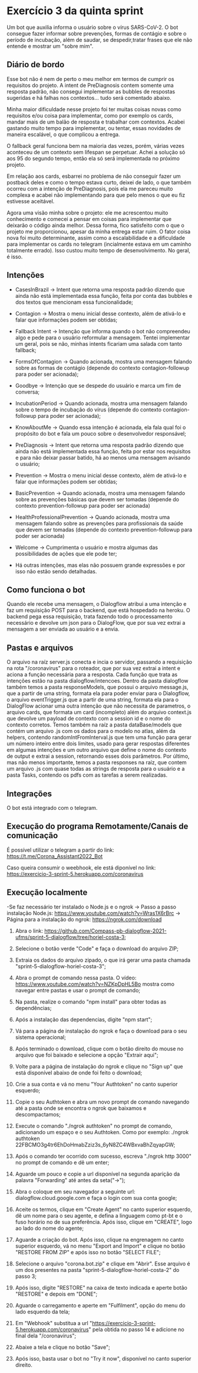 
# Exercício 3 da quinta sprint

Um bot que auxilia informa o usuário sobre o vírus SARS-CoV-2. O bot consegue fazer informar sobre prevenções, formas de contágio e sobre o período de incubação, além de saudar, se despedir,tratar frases que ele não entende e mostrar um "sobre mim".


## Diário de bordo

Esse bot não é nem de perto o meu melhor em termos de cumprir os requisitos do projeto. A intent de PreDiagnosis contem somente uma resposta padrão, não consegui implementar as bubbles de respostas sugeridas e há falhas nos contextos... tudo será comentado abaixo.

Minha maior dificuldade nesse projeto foi ter muitas coisas novas como requisitos e/ou coisa para implementar, como por exemplo os cards, mandar mais de um balão de resposta e trabalhar com contextos. Acabei gastando muito tempo para implementar, ou tentar, essas novidades de maneira escalável, o que complicou a entrega.

O fallback geral funciona bem na maioria das vezes, porém, várias vezes aconteceu de um contexto sem lifespan se perpetuar. Achei a solução só aos 95 do segundo tempo, então ela só será implementada no próximo projeto.

Em relação aos cards, esbarrei no problema de não conseguir fazer um postback deles e como o tempo estava curto, deixei de lado, o que também ocorreu com a intenção de PreDiagnosis, pois ela me pareceu muito complexa e acabei não implementando para que pelo menos o que eu fiz estivesse aceitável.

Agora uma visão minha sobre o projeto: ele me acrescentou muito conhecimento e comecei a pensar em coisas para implementar que deixarão o código ainda melhor. Dessa forma, fico satisfeito com o que o projeto me proporcionou, apesar da minha entrega estar ruim. O fator coisa nova foi muito determinante, assim como a escalabilidade e a dificuldade para implementar os cards no telegram (incialmente estava em um caminho totalmente errado). Isso custou muito tempo de desenvolvimento. No geral, é isso.


## Intenções

- CasesInBrazil -> Intent que retorna uma resposta padrão dizendo que ainda não está implementada essa função, feita por conta das bubbles e dos textos que mencionam essa funcionalidade;

- Contagion -> Mostra o menu inicial desse contexto, além de ativá-lo e falar que informações podem ser obtidas;

- Fallback Intent -> Intenção que informa quando o bot não compreendeu algo e pede para o usuário reformular a mensagem. Tentei implementar um geral, pois se não, minhas intents ficariam uma salada com tanto fallback;

- FormsOfContagion -> Quando acionada, mostra uma mensagem falando sobre as formas de contágio (depende do contexto contagion-followup para poder ser acionada);

- Goodbye -> Intenção que se despede do usuário e marca um fim de conversa;

- IncubationPeriod -> Quando acionada, mostra uma mensagem falando sobre o tempo de incubação do vírus (depende do contexto contagion-followup para poder ser acionada);

- KnowAboutMe -> Quando essa intenção é acionada, ela fala qual foi o propósito do bot e fala um pouco sobre o desenvolvedor responsável;

- PreDiagnosis -> Intent que retorna uma resposta padrão dizendo que ainda não está implementada essa função, feita por estar nos requisitos e para não deixar passar batido, há ao menos uma mensagem avisando o usuário;

- Prevention -> Mostra o menu inicial desse contexto, além de ativá-lo e falar que informações podem ser obtidas;

- BasicPrevention -> Quando acionada, mostra uma mensagem falando sobre as prevenções básicas que devem ser tomadas (depende do contexto prevention-followup para poder ser acionada)

- HealthProfessionalPrevention -> Quando acionada, mostra uma mensagem falando sobre as prevenções para profissionais da saúde que devem ser tomadas (depende do contexto prevention-followup para poder ser acionada)

- Welcome -> Cumprimenta o usuário e mostra algumas das possibilidades de ações que ele pode ter;

- Há outras intenções, mas elas não possuem grande expressões e por isso não estão sendo detalhadas.

## Como funciona o bot

Quando ele recebe uma mensagem, o Dialogflow atribui a uma intenção e faz um requisição POST para o backend, que está hospedado na heroku. O backend pega essa requisição, trata fazendo todo o processamento necessário e devolve um json para o DialogFlow, que por sua vez extrai a mensagem a ser enviada ao usuário e a envia.


## Pastas e arquivos

O arquivo na raíz server.js conecta e incia o servidor, passando a requisição na rota "/coronavirus" para o roteador, que por sua vez extrai a intent e aciona a função necessária para a resposta. Cada função que trata as intenções estão na pasta dialogflow/intencoes. Dentro da pasta dialogflow também temos a pasta responseModels, que possui o arquivo message.js, que a partir de uma string, formata ela para poder enviar para o Dialogflow, o arquivo eventTrigger.js que a partir de uma string, formata ela para o DialogFlow acionar uma outra intenção que não necessita de parametros, o arquivo cards, que formata um card (incompleto) além do arquivo context.js que devolve um payload de contexto com a session id e o nome do contexto corretos. Temos também na raíz a pasta dataBase/models que contém um arquivo .js com os dados para o modelo no atlas, além da helpers, contendo randomIntFromInterval.js que tem uma função para gerar um número inteiro entre dois limites, usado para gerar respostas diferentes em algumas intenções e um outro arquivo que define o nome do contexto de output e extrai a session, retornando esses dois parâmetros. Por último, mas não menos importante, temos a pasta responses na raíz, que contem um arquivo .js com quase todas as strings de resposta para o usuário e a pasta Tasks, contendo os pdfs com as tarefas a serem realizadas.


## Integrações

O bot está integrado com o telegram.


## Execução do programa Remotamente/Canais de comunicação

É possível utilizar o telegram a partir do link: https://t.me/Corona_Assistant2022_Bot

Caso queira consumir o weebhook, ele está diponível no link: https://exercicio-3-sprint-5.herokuapp.com/coronavirus


## Execução localmente

-Se faz necessário ter instalado o Node.js e o ngrok
-> Passo a passo instalação Node.js: https://www.youtube.com/watch?v=Wras1X6rBrc
-> Página para a instalação do ngrok: https://ngrok.com/download

1. Abra o link: https://github.com/Compass-pb-dialogflow-2021-ufms/sprint-5-dialogflow/tree/horiel-costa-3;

2. Selecione o botão verde "Code" e faça o download do arquivo ZIP;

3. Extraia os dados do arquivo zipado, o que irá gerar uma pasta chamada "sprint-5-dialogflow-horiel-costa-3";

4. Abra o prompt de comando nessa pasta. O vídeo: https://www.youtube.com/watch?v=NZKpDpHL5Bo mostra como navegar entre pastas e usar o prompt de comando;

5. Na pasta, realize o comando "npm install" para obter todas as dependências;

6. Após a instalação das dependencias, digite "npm start";

7. Vá para a página de instalação do ngrok e faça o download para o seu sistema operacional;

8. Após terminado o download, clique com o botão direito do mouse no arquivo que foi baixado e selecione a opção "Extrair aqui";

9. Volte para a página de instalação do ngrok e clique no "Sign up" que está disponível abaixo de onde foi feito o download;

10. Crie a sua conta e vá no menu "Your Authtoken" no canto superior esquerdo;

11. Copie o seu Authtoken e abra um novo prompt de comando navegando até a pasta onde se encontra o ngrok que baixamos e descompactamos;

12. Execute o comando "./ngrok authtoken" no prompt de comando, adicionando um espaço e o seu Authtoken. Como por exemplo: ./ngrok authtoken 22FBCMO3g4tr6EhDoHmabZziz3s_6yN8ZC4WBxvaBhZqyapGW;

13. Após o comando ter ocorrido com sucesso, escreva "./ngrok http 3000" no prompt de comando e dê um enter;

14. Aguarde um pouco e copie a url disponível na segunda aparição da palavra "Forwarding" até antes da seta("->");

15. Abra o coloque em seu navegador a seguinte url: dialogflow.cloud.google.com e faça o login com sua conta google;

16. Aceite os termos, clique em "Create Agent" no canto superior esquerdo, dê um nome para o seu agente, e defina a linguagem como pt-bt e o fuso horário no de sua preferência. Após isso, clique em "CREATE", logo ao lado do nome do agente;

17. Aguarde a criação do bot. Após isso, clique na engrenagem no canto superior esquerdo, vá no menu "Export and Import" e clique no botão "RESTORE FROM ZIP" e após isso no botão "SELECT FILE";

18. Selecione o arquivo "corona.bot.zip" e clique em "Abrir". Esse arquivo é um dos presentes na pasta "sprint-5-dialogflow-horiel-costa-2" do passo 3;

19. Após isso, digite "RESTORE" na caixa de texto indicada e aperte  botão "RESTORE" e depois em "DONE";

20. Aguarde o carregamento e aperte em "Fulfilment", opção do menu do lado esquerdo da tela;

21. Em "Webhook" substitua a url "https://exercicio-3-sprint-5.herokuapp.com/coronavirus" pela obtida no passo 14 e adicione no final dela "/coronavirus";

22. Abaixe a tela e clique no botão "Save";

23. Após isso, basta usar o bot no "Try it now", disponível no canto superior direito.